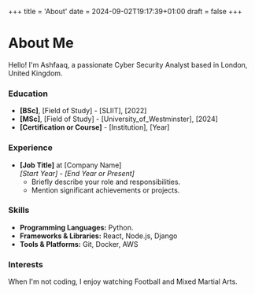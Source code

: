 +++
title = 'About'
date = 2024-09-02T19:17:39+01:00
draft = false
+++

# About Me

Hello! I'm Ashfaaq, a passionate Cyber Security Analyst based in London, United Kingdom.

### Education

- **[BSc]**, [Field of Study] - [SLIIT], [2022]
- **[MSc]**, [Field of Study] - [University_of_Westminster], [2024]
- **[Certification or Course]** - [Institution], [Year]

### Experience

- **[Job Title]** at [Company Name]  
  *[Start Year] - [End Year or Present]*  
  - Briefly describe your role and responsibilities.
  - Mention significant achievements or projects.

### Skills

- **Programming Languages:**  Python.
- **Frameworks & Libraries:** React, Node.js, Django
- **Tools & Platforms:** Git, Docker, AWS

### Interests

When I'm not coding, I enjoy watching Football and Mixed Martial Arts.
